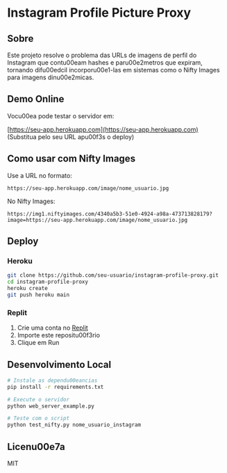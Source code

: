# Instagram Profile Picture Proxy

## Sobre

Este projeto resolve o problema das URLs de imagens de perfil do Instagram que contu00eam hashes e paru00e2metros que expiram, tornando difu00edcil incorporu00e1-las em sistemas como o Nifty Images para imagens dinu00e2micas.

## Demo Online

Vocu00ea pode testar o servidor em:

[https://seu-app.herokuapp.com](https://seu-app.herokuapp.com) (Substitua pelo seu URL apu00f3s o deploy)

## Como usar com Nifty Images

Use a URL no formato:

```
https://seu-app.herokuapp.com/image/nome_usuario.jpg
```

No Nifty Images:

```
https://img1.niftyimages.com/4340a5b3-51e0-4924-a98a-473713828179?image=https://seu-app.herokuapp.com/image/nome_usuario.jpg
```

## Deploy

### Heroku

```bash
git clone https://github.com/seu-usuario/instagram-profile-proxy.git
cd instagram-profile-proxy
heroku create
git push heroku main
```

### Replit

1. Crie uma conta no [Replit](https://replit.com)
2. Importe este repositu00f3rio
3. Clique em Run

## Desenvolvimento Local

```bash
# Instale as dependu00eancias
pip install -r requirements.txt

# Execute o servidor
python web_server_example.py

# Teste com o script
python test_nifty.py nome_usuario_instagram
```

## Licenu00e7a

MIT